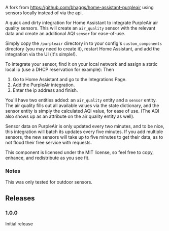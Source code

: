A fork from https://github.com/bhaggs/home-assistant-purpleair using
sensors locally instead of via the api.

A quick and dirty integration for Home Assistant to integrate PurpleAir
air quality sensors. This will create an `air_quality` sensor with the
relevant data and create an additional AQI `sensor` for ease-of-use.

Simply copy the `/purpleair` directory in to your config's
`custom_components` directory (you may need to create it), restart Home
Assistant, and add the integration via the UI (it's simple!).

To integrate your sensor, find it on your local network and assign a static
local ip (use a DHCP reservation for example): Then

1. Go to Home Assistant and go to the Integrations Page.
2. Add the PurpleAir integration.
3. Enter the ip address and finish.

You'll have two entities added: an `air_quality` entity and a `sensor`
entity. The air quality fills out all available values via the state
dictionary, and the sensor entity is simply the calculated AQI value,
for ease of use. (The AQI also shows up as an attribute on the air
quality entity as well).

Sensor data on PurpleAir is only updated every two minutes, and to be
nice, this integration will batch its updates every five minutes. If you
add multiple sensors, the new sensors will take up to five minutes to
get their data, as to not flood their free service with requests.

This component is licensed under the MIT license, so feel free to copy,
enhance, and redistribute as you see fit.

### Notes
This was only tested for outdoor sensors. 

## Releases

### 1.0.0

Initial release

